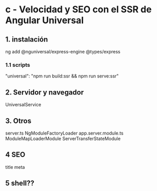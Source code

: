 # c - Velocidad y SEO con el SSR de Angular Universal

## 1. instalación
ng add @nguniversal/express-engine
@types/express

### 1.1 scripts
"universal": "npm run build:ssr && npm run serve:ssr"

## 2. Servidor y navegador
UniversalService
<!-- Inyección de dependencias específicas -->

## 3. Otros
server.ts NgModuleFactoryLoader
app.server.module.ts ModuleMapLoaderModule ServerTransferStateModule

## 4 SEO
title
meta

## 5 shell??

